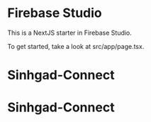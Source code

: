 # Firebase Studio

This is a NextJS starter in Firebase Studio.

To get started, take a look at src/app/page.tsx.
# Sinhgad-Connect
# Sinhgad-Connect
